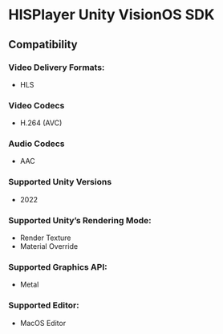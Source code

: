# HISPlayer Unity VisionOS SDK

## Compatibility

### Video Delivery Formats: 
* HLS

### Video Codecs
  * H.264 (AVC)

### Audio Codecs
  * AAC

### Supported Unity Versions
* 2022

### Supported Unity’s Rendering Mode: 
* Render Texture
* Material Override

### Supported Graphics API:
* Metal

### Supported Editor:
* MacOS Editor
